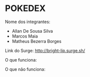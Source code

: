 # POKEDEX

Nome dos integrantes: 
- Allan De Sousa Silva
- Marcos Maia
- Matheus Bezerra Borges

Link do Surge: http://bright-lip.surge.sh/

O que funciona:


O que não funciona: 

